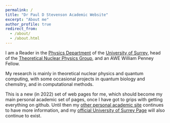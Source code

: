 ```yaml
---
permalink: /
title: "Dr Paul D Stevenson Academic Website"
excerpt: "About me"
author_profile: true
redirect_from: 
  - /about/
  - /about.html
---
```


I am a Reader in the [Physics Department](https://www.surrey.ac.uk/department-physics) of the [University of Surrey](http://www.surrey.ac.uk),  head of the [Theoretical Nuclear Physics Group](https://www.surrey.ac.uk/theoretical-nuclear-physics-group), and an AWE William Penney Fellow.

My research is mainly in theoretical nuclear physics and quantum computing, with some occasional projects in quantum biology and chemsitry, and in computational methods.  

This is a new (in 2022) set of web pages for me, which should become my main personal academic set of pages, once I have got to grips with getting everything on github.  Until then my [other personal academic site](http://personal.ph.surrey.ac.uk/~phs3ps/) continues to have more information, and my [official University of Surrey Page](https://www.surrey.ac.uk/people/paul-stevenson) will also continue to exist.
